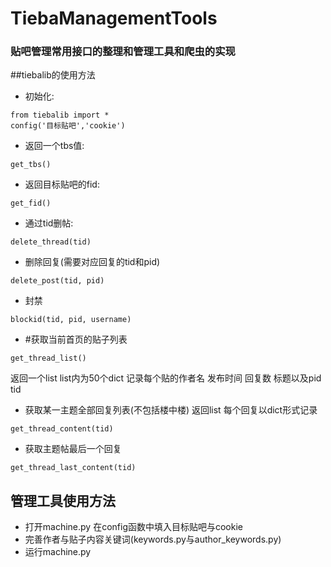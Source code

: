 # TiebaManagementTools
### 贴吧管理常用接口的整理和管理工具和爬虫的实现

##tiebalib的使用方法
* 初始化:
```
from tiebalib import *  
config('目标贴吧','cookie')   
```
* 返回一个tbs值:
```
get_tbs()
```
* 返回目标贴吧的fid:
```
get_fid()
```
* 通过tid删帖:
```
delete_thread(tid) 
```
* 删除回复(需要对应回复的tid和pid)
```
delete_post(tid, pid)
```
* 封禁
```
blockid(tid, pid, username)
```
* #获取当前首页的贴子列表
```
get_thread_list()
```
返回一个list list内为50个dict 记录每个贴的作者名 发布时间 回复数 标题以及pid tid 
* 获取某一主题全部回复列表(不包括楼中楼) 返回list 每个回复以dict形式记录
```
get_thread_content(tid)
```
* 获取主题帖最后一个回复
```
get_thread_last_content(tid)
```

## 管理工具使用方法
* 打开machine.py 在config函数中填入目标贴吧与cookie
* 完善作者与贴子内容关键词(keywords.py与author_keywords.py)
* 运行machine.py

